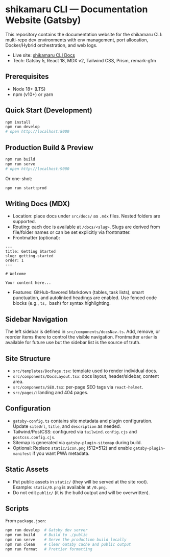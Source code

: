 # shikamaru CLI — Documentation Website (Gatsby)

This repository contains the documentation website for the shikamaru CLI: multi-repo dev environments with env management, port allocation, Docker/Hybrid orchestration, and web logs.

- Live site: [shikamaru CLI Docs](https://shikamaru.ibrahimasry.com)
- Tech: Gatsby 5, React 18, MDX v2, Tailwind CSS, Prism, remark-gfm

## Prerequisites

- Node 18+ (LTS)
- npm (v10+) or yarn

## Quick Start (Development)

```bash
npm install
npm run develop
# open http://localhost:8000
```

## Production Build & Preview

```bash
npm run build
npm run serve
# open http://localhost:9000
```

Or one-shot:

```bash
npm run start:prod
```

## Writing Docs (MDX)

- Location: place docs under `src/docs/` as `.mdx` files. Nested folders are supported.
- Routing: each doc is available at `/docs/<slug>`. Slugs are derived from file/folder names or can be set explicitly via frontmatter.
- Frontmatter (optional):

```mdx
---
title: Getting Started
slug: getting-started
order: 1
---

# Welcome

Your content here...
```

- Features: GitHub-flavored Markdown (tables, task lists), smart punctuation, and autolinked headings are enabled. Use fenced code blocks (e.g., `ts, `bash) for syntax highlighting.

## Sidebar Navigation

The left sidebar is defined in `src/components/docsNav.ts`. Add, remove, or reorder items there to control the visible navigation. Frontmatter `order` is available for future use but the sidebar list is the source of truth.

## Site Structure

- `src/templates/DocPage.tsx`: template used to render individual docs.
- `src/components/DocsLayout.tsx`: docs layout, header/sidebar, content area.
- `src/components/SEO.tsx`: per-page SEO tags via `react-helmet`.
- `src/pages/`: landing and 404 pages.

## Configuration

- `gatsby-config.ts` contains site metadata and plugin configuration. Update `siteUrl`, `title`, and `description` as needed.
- Tailwind/PostCSS: configured via `tailwind.config.cjs` and `postcss.config.cjs`.
- Sitemap is generated via `gatsby-plugin-sitemap` during build.
- Optional: Replace `static/icon.png` (512×512) and enable `gatsby-plugin-manifest` if you want PWA metadata.

## Static Assets

- Put public assets in `static/` (they will be served at the site root). Example: `static/0.png` is available at `/0.png`.
- Do not edit `public/` (it is the build output and will be overwritten).

## Scripts

From `package.json`:

```bash
npm run develop  # Gatsby dev server
npm run build    # Build to ./public
npm run serve    # Serve the production build locally
npm run clean    # Clear Gatsby cache and public output
npm run format   # Prettier formatting
```

